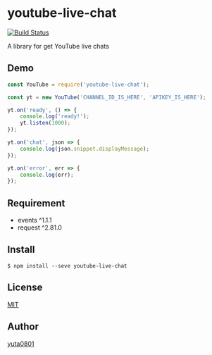 # youtube-live-chat

[![Build Status](https://travis-ci.org/yuta0801/youtube-live-chat.svg?branch=master)](https://travis-ci.org/yuta0801/youtube-live-chat)

A library for get YouTube live chats

## Demo

```js
const YouTube = require('youtube-live-chat');

const yt = new YouTube('CHANNEL_ID_IS_HERE', 'APIKEY_IS_HERE');

yt.on('ready', () => {
	console.log('ready!');
	yt.listen(1000);
});

yt.on('chat', json => {
	console.log(json.snippet.displayMessage);
});

yt.on('error', err => {
	console.log(err);
});
```

## Requirement

- events ^1.1.1
- request ^2.81.0

## Install

```
$ npm install --seve youtube-live-chat
```



## License

[MIT](https://github.com/yuta0801/youtube-live-chat/blob/master/LICENSE)

## Author

[yuta0801](https://github.com/yuta0801)
